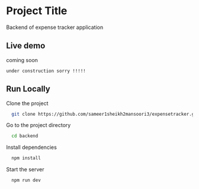 
# Project Title

Backend of expense tracker application



## Live demo

coming soon

`under construction sorry !!!!!`
## Run Locally

Clone the project

```bash
  git clone https://github.com/sameer1sheikh2mansoori3/expensetracker.git
```

Go to the project directory

```bash
  cd backend
```

Install dependencies

```bash
  npm install
```

Start the server

```bash
  npm run dev
```



